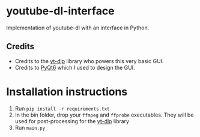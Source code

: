 # youtube-dl-interface
Implementation of youtube-dl with an interface in Python.
##  Credits
- Credits to the [yt-dlp](https://github.com/yt-dlp/yt-dlp?tab=readme-ov-file#embedding-yt-dlp) library who powers this very basic GUI.
- Credits to [PyQt6](https://pypi.org/project/PyQt6/) which I used to design the GUI.

# Installation instructions
1. Run `pip install -r requirements.txt`
2. In the bin folder, drop your `ffmpeg` and `ffprobe` executables. They will be used for post-processing for the [yt-dlp](https://github.com/yt-dlp/yt-dlp?tab=readme-ov-file#embedding-yt-dlp) library
3. Run `main.py`
